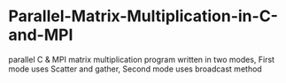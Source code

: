 # Parallel-Matrix-Multiplication-in-C-and-MPI
parallel C &amp; MPI matrix multiplication program written in two modes, First mode uses Scatter and gather, Second mode uses broadcast method
